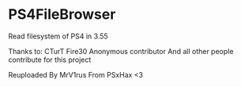 # PS4FileBrowser
Read filesystem of PS4 in 3.55

Thanks to:
CTurT
Fire30
Anonymous contributor
And all other people contribute for this project



Reuploaded By MrV1rus From PSxHax <3